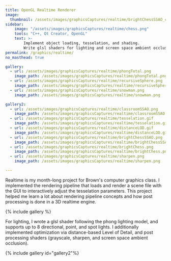 ```yaml
---
title: OpenGL Realtime Renderer
image:
  thumbnail: /assets/images/graphicsCaptures/realtime/brightChessSSAO_cropped.png
sidebar:
    image: "/assets/images/graphicsCaptures/realtime/chess.png"
    tools: "C++, Qt Creator, OpenGL"
    text: >-
        Implement object loading, tesselation, and shading. 
        Write glsl shaders for lighting and screen space ambient occlusion.
permalink: /graphics/realtime/
no_masthead: true

gallery:
  - url: /assets/images/graphicsCaptures/realtime/phongTotal.png
    image_path: /assets/images/graphicsCaptures/realtime/phongTotal.png
  - url: /assets/images/graphicsCaptures/realtime/recursiveSphere.png
    image_path: /assets/images/graphicsCaptures/realtime/recursiveSphere.png
  - url: /assets/images/graphicsCaptures/realtime/snowman.png
    image_path: /assets/images/graphicsCaptures/realtime/snowman.png

gallery2:
  - url: /assets/images/graphicsCaptures/realtime/classroomSSAO.png
    image_path: /assets/images/graphicsCaptures/realtime/classroomSSAO.png
  - url: /assets/images/graphicsCaptures/realtime/tesselation.gif
    image_path: /assets/images/graphicsCaptures/realtime/tesselation.gif
  - url: /assets/images/graphicsCaptures/realtime/distanceLOD.gif
    image_path: /assets/images/graphicsCaptures/realtime/distanceLOD.gif
  - url: /assets/images/graphicsCaptures/realtime/brightChessSSAO.png
    image_path: /assets/images/graphicsCaptures/realtime/brightChessSSAO.png
  - url: /assets/images/graphicsCaptures/realtime/brightChess.png
    image_path: /assets/images/graphicsCaptures/realtime/brightChess.png
  - url: /assets/images/graphicsCaptures/realtime/sharpen.png
    image_path: /assets/images/graphicsCaptures/realtime/sharpen.png

---
```


Realtime is my month-long project for Brown's computer graphics class. 
I implemented the rendering pipeline that loads and render a scene file with the GUI to interactively adjust the tesselation
parameters.
This project helped me learn a lot about rendering pipeline concepts and how post processing is done in a 3D realtime engine.

{% include gallery %}

For lighting, I wrote a glsl shader following the phong lighting model, and supports up to 8 directional, point, and spot lights.
I additionally implemented optimization via distance-based Level of Detail, and post processing shaders (grayscale, sharpen, and screen space ambient occlusion).

{% include gallery id="gallery2"%}
